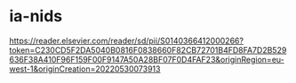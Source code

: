 # ia-nids

https://reader.elsevier.com/reader/sd/pii/S0140366412000266?token=C230CD5F2DA5040B0816F0838660F82CB72701B4FD8FA7D2B529636F38A410F96F159F00F9147A50A28BF07F0D4FAF23&originRegion=eu-west-1&originCreation=20220530073913
